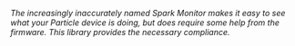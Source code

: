 _The increasingly inaccurately named Spark Monitor makes it easy to see what your Particle device is doing, but does require some help from the firmware. This library provides the necessary compliance._
